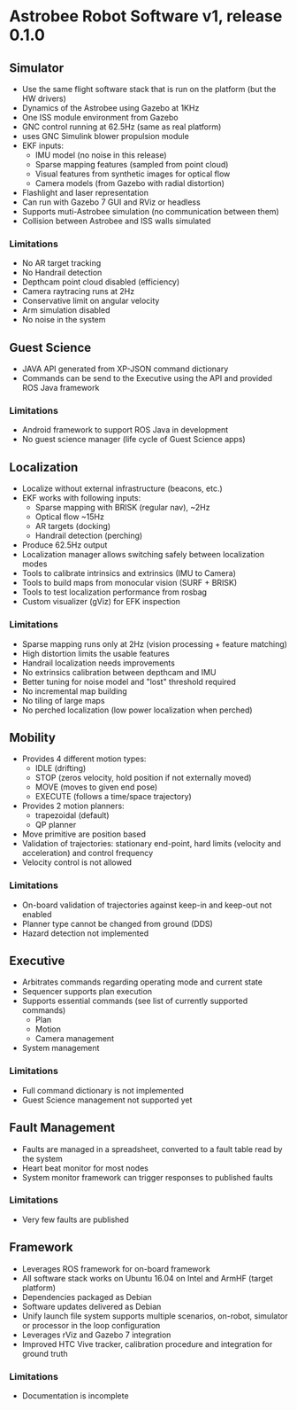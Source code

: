 # Astrobee Robot Software v1, release 0.1.0

## Simulator
  - Use the same flight software stack that is run on the platform (but the HW drivers)
  - Dynamics of the Astrobee using Gazebo at 1KHz
  - One ISS module environment from Gazebo
  - GNC control running at 62.5Hz (same as real platform)
  - uses GNC Simulink blower propulsion module
  - EKF inputs:
    - IMU model (no noise in this release)
    - Sparse mapping features (sampled from point cloud)
    - Visual features from synthetic images for optical flow
    - Camera models (from Gazebo with radial distortion)
  - Flashlight and laser representation
  - Can run with Gazebo 7 GUI and RViz or headless
  - Supports muti-Astrobee simulation (no communication between them)
  - Collision between Astrobee and ISS walls simulated

### Limitations
  - No AR target tracking
  - No Handrail detection
  - Depthcam point cloud disabled (efficiency)
  - Camera raytracing runs at 2Hz
  - Conservative limit on angular velocity
  - Arm simulation disabled
  - No noise in the system


## Guest Science
  - JAVA API generated from XP-JSON command dictionary
  - Commands can be send to the Executive using the API and provided ROS Java framework

### Limitations
  - Android framework to support ROS Java in development
  - No guest science manager (life cycle of Guest Science apps)

## Localization
  - Localize without external infrastructure (beacons, etc.)
  - EKF works with following inputs:
    - Sparse mapping with BRISK (regular nav), ~2Hz
    - Optical flow ~15Hz
    - AR targets (docking)
    - Handrail detection (perching)
  - Produce 62.5Hz output
  - Localization manager allows switching safely between localization modes
  - Tools to calibrate intrinsics and extrinsics (IMU to Camera)
  - Tools to build maps from monocular vision (SURF + BRISK)
  - Tools to test localization performance from rosbag
  - Custom visualizer (gViz) for EFK inspection

### Limitations
  - Sparse mapping runs only at 2Hz (vision processing + feature matching)
  - High distortion limits the usable features
  - Handrail localization needs improvements
  - No extrinsics calibration between depthcam and IMU
  - Better tuning for noise model and "lost" threshold required
  - No incremental map building
  - No tiling of large maps
  - No perched localization (low power localization when perched)

## Mobility
  - Provides 4 different motion types:
    - IDLE (drifting)
    - STOP (zeros velocity, hold position if not externally moved)
    - MOVE (moves to given end pose)
    - EXECUTE (follows a time/space trajectory)
  - Provides 2 motion planners:
    - trapezoidal (default)
    - QP planner
  - Move primitive are position based
  - Validation of trajectories: stationary end-point, hard limits (velocity and acceleration) and control frequency 
  - Velocity control is not allowed

### Limitations
  - On-board validation of trajectories against keep-in and keep-out not enabled
  - Planner type cannot be changed from ground (DDS)
  - Hazard detection not implemented

## Executive
  - Arbitrates commands regarding operating mode and current state
  - Sequencer supports plan execution
  - Supports essential commands (see list of currently supported commands)
    - Plan
    - Motion
    - Camera management
   - System management

### Limitations
  - Full command dictionary is not implemented
  - Guest Science management not supported yet

## Fault Management
  - Faults are managed in a spreadsheet, converted to a fault table read by the system
  - Heart beat monitor for most nodes
  - System monitor framework can trigger responses to published faults

### Limitations
  - Very few faults are published

## Framework
  - Leverages ROS framework for on-board framework
  - All software stack works on Ubuntu 16.04 on Intel and ArmHF (target platform)
  - Dependencies packaged as Debian
  - Software updates delivered as Debian
  - Unify launch file system supports multiple scenarios, on-robot, simulator or processor in the loop configuration
  - Leverages rViz and Gazebo 7 integration
  - Improved HTC Vive tracker, calibration procedure and integration for ground truth

### Limitations
  - Documentation is incomplete
